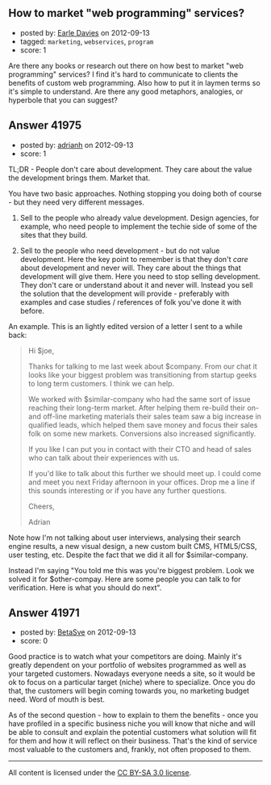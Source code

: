 ## How to market "web programming" services?

- posted by: [Earle Davies](https://stackexchange.com/users/-1/19648-earle-davies) on 2012-09-13
- tagged: `marketing`, `webservices`, `program`
- score: 1

Are there any books or research out there on how best to market "web programming" services? I find it's hard to communicate to clients the benefits of custom web programming. Also how to put it in laymen terms so it's simple to understand. Are there any good metaphors, analogies, or hyperbole that you can suggest?


## Answer 41975

- posted by: [adrianh](https://stackexchange.com/users/-1/4599-adrianh) on 2012-09-13
- score: 1

TL;DR - People don't care about development. They care about the value the development brings them. Market that.

You have two basic approaches. Nothing stopping you doing both of course - but they need very different messages.

1) Sell to the people who already value development. Design agencies, for example, who need people to implement the techie side of some of the sites that they build.

2) Sell to the people who need development - but do not value development. Here the key point to remember is that they don't *care* about development and never will. They care about the things that development will give them. Here you need to stop selling development. They don't care or understand about it and never will. Instead you sell the solution that the development will provide - preferably with examples and case studies / references of folk you've done it with before.

An example. This is an lightly edited version of a letter I sent to a while back:

> Hi $joe,
> 
> Thanks for talking to me last week about $company.  From our chat it
> looks like your biggest problem was transitioning from startup geeks
> to long term customers. I think we can help.
> 
> We worked with $similar-company who had the same sort of issue
> reaching their long-term market. After helping them re-build their on-
> and off-line marketing materials their sales team saw a big increase
> in qualified leads, which helped them save money and focus their sales
> folk on some new markets. Conversions also increased significantly.
> 
> If you like I can put you in contact with their CTO and head of sales
> who can talk about their experiences with us.
> 
> If you'd like to talk about this further we should meet up. I could
> come and meet you next Friday afternoon in your offices. Drop me a
> line if this sounds interesting or if you have any further questions.
> 
> Cheers,
> 
> Adrian

Note how I'm not  talking about user interviews, analysing their search engine results, a new visual design, a new custom built CMS, HTML5/CSS, user testing, etc. Despite the fact that we did it all for $similar-company. 

Instead I'm saying "You told me this was you're biggest problem. Look we solved it for $other-compay. Here are some people you can talk to for verification. Here is what you should do next".



## Answer 41971

- posted by: [BetaSve](https://stackexchange.com/users/-1/19519-betasve) on 2012-09-13
- score: 0

Good practice is to watch what your competitors are doing. Mainly it's greatly dependent on your portfolio of websites programmed as well as your targeted customers. Nowadays everyone needs a site, so it would be ok to focus on a particular target (niche) where to specialize. Once you do that, the customers will begin coming towards you, no marketing budget need. Word of mouth is best. 

As of the second question - how to explain to them the benefits - once you have profiled in a specific business niche you will know that niche and will be able to consult and explain the potential customers what solution will fit for them and how it will reflect on their business. That's the kind of service most valuable to the customers and, frankly, not often proposed to them. 



---

All content is licensed under the [CC BY-SA 3.0 license](https://creativecommons.org/licenses/by-sa/3.0/).
